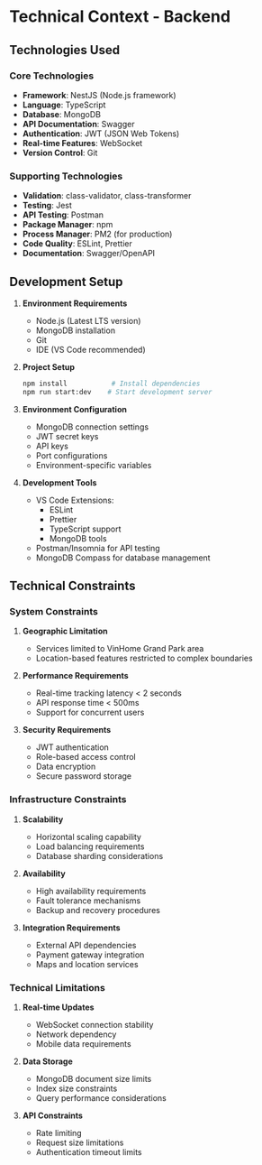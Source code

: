 # Technical Context - Backend

## Technologies Used

### Core Technologies
- **Framework**: NestJS (Node.js framework)
- **Language**: TypeScript
- **Database**: MongoDB
- **API Documentation**: Swagger
- **Authentication**: JWT (JSON Web Tokens)
- **Real-time Features**: WebSocket
- **Version Control**: Git

### Supporting Technologies
- **Validation**: class-validator, class-transformer
- **Testing**: Jest
- **API Testing**: Postman
- **Package Manager**: npm
- **Process Manager**: PM2 (for production)
- **Code Quality**: ESLint, Prettier
- **Documentation**: Swagger/OpenAPI

## Development Setup
1. **Environment Requirements**
   - Node.js (Latest LTS version)
   - MongoDB installation
   - Git
   - IDE (VS Code recommended)

2. **Project Setup**
   ```bash
   npm install           # Install dependencies
   npm run start:dev    # Start development server
   ```

3. **Environment Configuration**
   - MongoDB connection settings
   - JWT secret keys
   - API keys
   - Port configurations
   - Environment-specific variables

4. **Development Tools**
   - VS Code Extensions:
     - ESLint
     - Prettier
     - TypeScript support
     - MongoDB tools
   - Postman/Insomnia for API testing
   - MongoDB Compass for database management

## Technical Constraints

### System Constraints
1. **Geographic Limitation**
   - Services limited to VinHome Grand Park area
   - Location-based features restricted to complex boundaries

2. **Performance Requirements**
   - Real-time tracking latency < 2 seconds
   - API response time < 500ms
   - Support for concurrent users

3. **Security Requirements**
   - JWT authentication
   - Role-based access control
   - Data encryption
   - Secure password storage

### Infrastructure Constraints
1. **Scalability**
   - Horizontal scaling capability
   - Load balancing requirements
   - Database sharding considerations

2. **Availability**
   - High availability requirements
   - Fault tolerance mechanisms
   - Backup and recovery procedures

3. **Integration Requirements**
   - External API dependencies
   - Payment gateway integration
   - Maps and location services

### Technical Limitations
1. **Real-time Updates**
   - WebSocket connection stability
   - Network dependency
   - Mobile data requirements

2. **Data Storage**
   - MongoDB document size limits
   - Index size constraints
   - Query performance considerations

3. **API Constraints**
   - Rate limiting
   - Request size limitations
   - Authentication timeout limits
